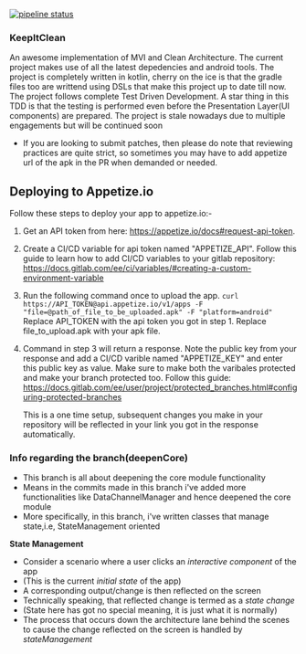 [![pipeline status](https://gitlab.com/s-ayush2903/KeepItClean/badges/develop/pipeline.svg)](https://gitlab.com/s-ayush2903/KeepItClean/-/commits/develop)

### KeepItClean

An awesome implementation of MVI and Clean Architecture. The current project
makes use of all the latest depedencies and android tools. The project is
completely written in kotlin, cherry on the ice is that the gradle files too are
writtend using DSLs that make this project up to date till now. The project
follows complete Test Driven Development. A star thing in this TDD is that the
testing is performed even before the Presentation Layer(UI components) are
prepared. The project is stale nowadays due to multiple engagements but will be
continued soon

- If you are looking to submit patches, then please do note that reviewing
  practices are quite strict, so sometimes you may have to add appetize url of
  the apk in the PR when demanded or needed.

## Deploying to Appetize.io

Follow these steps to deploy your app to appetize.io:-

1. Get an API token from here: https://appetize.io/docs#request-api-token.
2. Create a CI/CD variable for api token named "APPETIZE_API".
   Follow this guide to learn how to add CI/CD variables to your gitlab
   repository:
   https://docs.gitlab.com/ee/ci/variables/#creating-a-custom-environment-variable
3. Run the following command once to upload the app.
   `curl https://API_TOKEN@api.appetize.io/v1/apps -F "file=@path_of_file_to_be_uploaded.apk" -F "platform=android"`
   Replace API_TOKEN with the api token you got in step 1.
   Replace file_to_upload.apk with your apk file.
4. Command in step 3 will return a response. Note the public key from your
   response and add a CI/CD varible named "APPETIZE_KEY" and enter this public
   key as value.
   Make sure to make both the varibales protected and make your branch protected
   too. Follow this guide:
   https://docs.gitlab.com/ee/user/project/protected_branches.html#configuring-protected-branches

   This is a one time setup, subsequent changes you make in your repository will
   be reflected in your link you got in the response automatically.

### Info regarding the branch(deepenCore)

- This branch is all about deepening the core module functionality
- Means in the commits made in this branch i've added more functionalities like
  DataChannelManager and hence deepened the core module
- More specifically, in this branch, i've written classes that manage state,i.e,
  StateManagement oriented

**State Management**

- Consider a scenario where a user clicks an _interactive component_ of the app
- (This is the current _initial state_ of the app)
- A corresponding output/change is then reflected on the screen
- Technically speaking, that reflected change is termed as a _state change_
- (State here has got no special meaning, it is just what it is normally)
- The process that occurs down the architecture lane behind the scenes to cause
  the change reflected on the screen is handled by _stateManagement_
